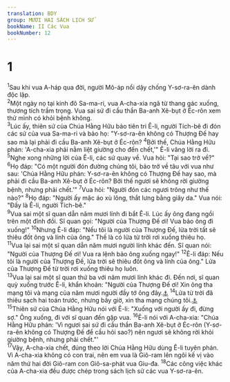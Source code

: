 ```yaml
---
translation: BDY
group: MƯƠI HAI SÁCH LỊCH SỬ
bookName: II Các Vua 
bookNumber: 12
---
```


<div class="title"><h1>1</h1></div>
<span class="verse 2vua_1_1"><sup>1</sup>Sau khi vua A-háp qua đời, người Mô-áp nổi dậy chống Y-sơ-ra-ên dành độc lập.<br/></span>
<span class="verse 2vua_1_2"><sup>2</sup>Một ngày nọ tại kinh đô Sa-ma-ri, vua A-cha-xia ngã từ thang gác xuống, thương tích trầm trọng. Vua sai sứ đi cầu thần Ba-anh Xê-bụt ở Éc-rôn xem thử mình có khỏi bệnh không.<br/></span>
<span class="verse 2vua_1_3"><sup>3</sup>Lúc ấy, thiên sứ của Chúa Hằng Hữu bảo tiên tri Ê-li, người Tích-bê đi đón các sứ của vua Sa-ma-ri và bảo họ: &#34;Y-sơ-ra-ên không có Thượng Đế hay sao mà lại phải đi cầu Ba-anh Xê-bụt ở Éc-rôn? </span>
<span class="verse 2vua_1_4"><sup>4</sup>Bởi thế, Chúa Hằng Hữu phán: &#39;A-cha-xia phải nằm liệt giường cho đến chết,&#39;&#34; Ê-li vâng lời ra đi.<br/></span>
<span class="verse 2vua_1_5"><sup>5</sup>Nghe xong những lời của Ê-li, các sứ quay về. Vua hỏi: &#34;Tại sao trở về?&#34; </span>
<span class="verse 2vua_1_6"><sup>6</sup>Họ đáp: &#34;Có một người đón đường chúng tôi, bảo trở về tâu với vua như sau: &#39;Chúa Hằng Hữu phán: Y-sơ-ra-ên không có Thượng Đế hay sao, mà phải đi cầu Ba-anh Xê-bụt ở Éc-rôn? Bởi thế ngươi sẽ không rời giường bệnh, nhưng phải chết.&#39;&#34; </span>
<span class="verse 2vua_1_7"><sup>7</sup>Vua hỏi: &#34;Người đón các ngươi trông như thế nào?&#34; </span>
<span class="verse 2vua_1_8"><sup>8</sup>Họ đáp: &#34;Người ấy mặc áo xù lông, thắt lưng bằng giây da.&#34; Vua nói: &#34;Đấy là Ê-li, người Tích-bê.&#34;<br/></span>
<span class="verse 2vua_1_9"><sup>9</sup>Vua sai một sĩ quan dẫn năm mươi lính đi bắt Ê-li. Lúc ấy ông đang ngồi trên một đỉnh đồi. Sĩ quan gọi: &#34;Người của Thượng Đế ơi! Vua bảo ông đi xuống!&#34; </span>
<span class="verse 2vua_1_10"><sup>10</sup>Nhưng Ê-li đáp: &#34;Nếu tôi là người của Thượng Đế, lửa trời tất sẽ thiêu đốt ông và lính của ông.&#34; Thế là có lửa từ trời rơi xuống thiêu họ.<br/></span>
<span class="verse 2vua_1_11"><sup>11</sup>Vua lại sai một sĩ quan dẫn năm mươi người lính khác đến. Sĩ quan nói: &#34;Người của Thượng Đế ơi! Vua ra lệnh bảo ông xuống ngay!&#34; </span>
<span class="verse 2vua_1_12"><sup>12</sup>Ê-li đáp: Nếu tôi là người của Thượng Đế, lửa trời sẽ thiêu đốt ông và lính của ông.&#34; Lửa của Thượng Đế từ trời rơi xuống thiêu họ luôn.<br/></span>
<span class="verse 2vua_1_13"><sup>13</sup>Vua lại sai một sĩ quan thứ ba với năm mươi lính khác đi. Đến nơi, sĩ quan quỳ xuống trước Ê-li, khẩn khoản: &#34;Người của Thượng Đế ơi! Xin ông tha mạng tôi và mạng của năm mươi người đầy tớ ông đây.<a href="#" data-toggle="tooltip" data-placement="bottom" title="Nt: xin coi quý mạng tôi và mạng năm mươi người đầy tớ ông đây">⚓</a> </span>
<span class="verse 2vua_1_14"><sup>14</sup>Lửa từ trời đã thiêu sạch hai toán trước, nhưng bây giờ, xin tha mạng chúng tôi.<a href="#" data-toggle="tooltip" data-placement="bottom" title="Nt: xin coi quý mạng tôi">⚓</a><br/></span>
<span class="verse 2vua_1_15"><sup>15</sup>Thiên sứ của Chúa Hằng Hữu nói với Ê-li: &#34;Xuống với người ấy đi, đừng sợ.&#34; Ông xuống, đi với sĩ quan đến gặp vua. </span>
<span class="verse 2vua_1_16"><sup>16</sup>Ê-li nói với A-cha-xia: &#34;Chúa Hằng Hữu phán: &#39;Vì ngươi sai sứ đi cầu thần Ba-anh Xê-bụt ở Éc-rôn (Y-sơ-ra-ên không có Thượng Đế để cầu hỏi sao?) nên ngươi sẽ không rời khỏi giường bệnh, nhưng phải chết.&#34;&#39;<br/></span>
<span class="verse 2vua_1_17"><sup>17</sup>Vậy, A-cha-xia chết, đúng theo lời Chúa Hằng Hữu dùng Ê-li tuyên phán. Vì A-cha-xia không có con trai, nên em vua là Giô-ram lên ngôi kế vị vào năm thứ hai đời Giô-ram con Giô-sa-phát vua Giu-đa. </span>
<span class="verse 2vua_1_18"><sup>18</sup>Các công việc khác của A-cha-xia đều được chép trong sách lịch sử các vua Y-sơ-ra-ên.</span>
